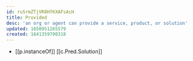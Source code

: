 ```yaml
---
id: ruSrmZTjVR8HfKXAFsAcH
title: Provided
desc: 'an org or agent can provide a service, product, or solution'
updated: 1650951265579
created: 1641359700318
---
```


- [[p.instanceOf]] [[c.Pred.Solution]]
